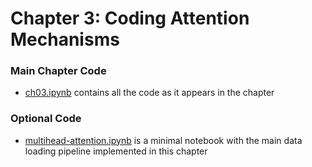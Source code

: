 # Chapter 3: Coding Attention Mechanisms

### Main Chapter Code

- [ch03.ipynb](ch03.ipynb) contains all the code as it appears in the chapter

### Optional Code

- [multihead-attention.ipynb](multihead-attention.ipynb) is a minimal notebook with the main data loading pipeline implemented in this chapter


